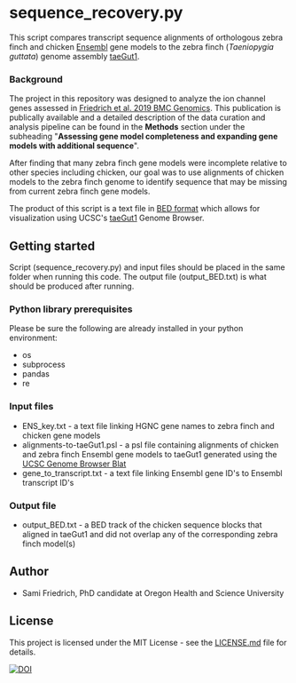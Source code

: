 # sequence_recovery.py
This script compares transcript sequence alignments of orthologous zebra finch and chicken [Ensembl](http://www.ensembl.org) gene models to the zebra finch (*Taeniopygia guttata*) genome assembly [taeGut1](https://genome.ucsc.edu/cgi-bin/hgGateway?db=taeGut1). 
### Background
The project in this repository was designed to analyze the ion channel genes assessed in [Friedrich et al. 2019 BMC Genomics](https://doi.org/10.1186/s12864-019-5871-2). This publication is publically available and a detailed description of the data curation and analysis pipeline can be found in the **Methods** section under the subheading "**Assessing gene model completeness and expanding gene models with additional sequence**".

After finding that many zebra finch gene models were incomplete relative to other species including chicken, our goal was to use alignments of chicken models to the zebra finch genome to identify sequence that may be missing from current zebra finch gene models.

The product of this script is a text file in [BED format](https://genome.ucsc.edu/FAQ/FAQformat.html#format1) which allows for visualization using UCSC's [taeGut1](https://genome.ucsc.edu/cgi-bin/hgGateway?db=taeGut1) Genome Browser.

## Getting started
Script (sequence_recovery.py) and input files should be placed in the same folder when running this code. The output file (output_BED.txt) is what should be produced after running.

### Python library prerequisites
Please be sure the following are already installed in your python environment:
- os
- subprocess
- pandas
- re

### Input files
- ENS_key.txt - a text file linking HGNC gene names to zebra finch and chicken gene models
- alignments-to-taeGut1.psl - a psl file containing alignments of chicken and zebra finch Ensembl gene models to taeGut1 generated using the [UCSC Genome Browser Blat](https://genome.ucsc.edu/index.html)
- gene_to_transcript.txt - a text file linking Ensembl gene ID's to Ensembl transcript ID's

### Output file
- output_BED.txt - a BED track of the chicken sequence blocks that aligned in taeGut1 and did not overlap any of the corresponding zebra finch model(s)

## Author
 - Sami Friedrich, PhD candidate at Oregon Health and Science University
 
## License
This project is licensed under the MIT License - see the [LICENSE.md](https://github.com/samifriedrich/seq-recovery/blob/master/sequence_recovery.py) file for details.


[![DOI](https://zenodo.org/badge/171545573.svg)](https://zenodo.org/badge/latestdoi/171545573)

